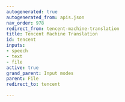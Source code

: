 ```yaml
---
autogenerated: true
autogenerated_from: apis.json
nav_order: 978
redirect_from: tencent-machine-translation
title: Tencent Machine Translation
id: tencent
inputs:
- speech
- text
- file
active: true
grand_parent: Input modes
parent: File
redirect_to: tencent

---
```


